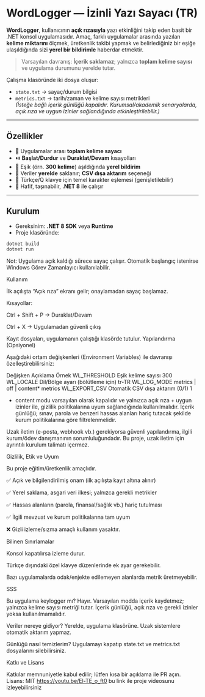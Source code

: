 # WordLogger — İzinli Yazı Sayacı (TR)

**WordLogger**, kullanıcının **açık rızasıyla** yazı etkinliğini takip eden basit bir .NET konsol uygulamasıdır. Amaç, farklı uygulamalar arasında yazılan **kelime miktarını** ölçmek, üretkenlik takibi yapmak ve belirlediğiniz bir eşiğe ulaşıldığında sizi **yerel bir bildirimle** haberdar etmektir.

> Varsayılan davranış: **İçerik saklamaz**; yalnızca **toplam kelime sayısı** ve uygulama durumunu yerelde tutar.

Çalışma klasöründe iki dosya oluşur:
- `state.txt` → sayaç/durum bilgisi
- `metrics.txt` → tarih/zaman ve kelime sayısı metrikleri  
  *(İsteğe bağlı içerik günlüğü kapalıdır. Kurumsal/akademik senaryolarda, açık rıza ve uygun izinler sağlandığında etkinleştirilebilir.)*

---

## Özellikler
- 🧮 Uygulamalar arası **toplam kelime sayacı**
- ⏯️ **Başlat/Durdur** ve **Duraklat/Devam** kısayolları
- 🔔 Eşik (örn. **300 kelime**) aşıldığında **yerel bildirim**
- 💾 Veriler **yerelde** saklanır; **CSV dışa aktarım** seçeneği
- 🧭 Türkçe/Q klavye için temel karakter eşlemesi (genişletilebilir)
- 🧰 Hafif, taşınabilir, **.NET 8** ile çalışır

---

## Kurulum
- Gereksinim: **.NET 8 SDK** veya **Runtime**
- Proje klasöründe:
```bash
dotnet build
dotnet run
```
Not: Uygulama açık kaldığı sürece sayaç çalışır. Otomatik başlangıç istenirse Windows Görev Zamanlayıcı kullanılabilir.

Kullanım

İlk açılışta “Açık rıza” ekranı gelir; onaylamadan sayaç başlamaz.

Kısayollar:

Ctrl + Shift + P → Duraklat/Devam

Ctrl + X → Uygulamadan güvenli çıkış

Kayıt dosyaları, uygulamanın çalıştığı klasörde tutulur.
Yapılandırma (Opsiyonel)

Aşağıdaki ortam değişkenleri (Environment Variables) ile davranışı özelleştirebilirsiniz:

Değişken	Açıklama	Örnek
WL_THRESHOLD	Eşik kelime sayısı	300
WL_LOCALE	Dil/Bölge ayarı (bölütleme için)	tr-TR
WL_LOG_MODE	metrics | off | content*	metrics
WL_EXPORT_CSV	Otomatik CSV dışa aktarım (0/1)	1

* content modu varsayılan olarak kapalıdır ve yalnızca açık rıza + uygun izinler ile, gizlilik politikalarına uyum sağlandığında kullanılmalıdır. İçerik günlüğü; sınav, parola ve benzeri hassas alanları hariç tutacak şekilde kurum politikalarına göre filtrelenmelidir.

Uzak iletim (e-posta, webhook vb.) gerekiyorsa güvenli yapılandırma, ilgili kurum/ödev danışmanının sorumluluğundadır. Bu proje, uzak iletim için ayrıntılı kurulum talimatı içermez.

Gizlilik, Etik ve Uyum

Bu proje eğitim/üretkenlik amaçlıdır.

✅ Açık ve bilgilendirilmiş onam (ilk açılışta kayıt altına alınır)

✅ Yerel saklama, asgari veri ilkesi; yalnızca gerekli metrikler

✅ Hassas alanların (parola, finansal/sağlık vb.) hariç tutulması

✅ İlgili mevzuat ve kurum politikalarına tam uyum

❌ Gizli izleme/sızma amaçlı kullanım yasaktır.

Bilinen Sınırlamalar

Konsol kapatılırsa izleme durur.

Türkçe dışındaki özel klavye düzenlerinde ek ayar gerekebilir.

Bazı uygulamalarda odak/enjekte edilemeyen alanlarda metrik üretmeyebilir.

SSS

Bu uygulama keylogger mı?
Hayır. Varsayılan modda içerik kaydetmez; yalnızca kelime sayısı metriği tutar. İçerik günlüğü, açık rıza ve gerekli izinler yoksa kullanılmamalıdır.

Veriler nereye gidiyor?
Yerelde, uygulama klasörüne. Uzak sistemlere otomatik aktarım yapmaz.

Günlüğü nasıl temizlerim?
Uygulamayı kapatıp state.txt ve metrics.txt dosyalarını silebilirsiniz.

Katkı ve Lisans

Katkılar memnuniyetle kabul edilir; lütfen kısa bir açıklama ile PR açın.
Lisans: MIT
https://youtu.be/El-TE_o_ft0 bu link ile proje videosunu izleyebilirsiniz 
